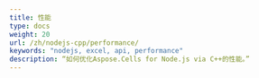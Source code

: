 ```yaml
---
title: 性能
type: docs
weight: 20
url: /zh/nodejs-cpp/performance/
keywords: "nodejs, excel, api, performance"
description: “如何优化Aspose.Cells for Node.js via C++的性能。”
---
```


